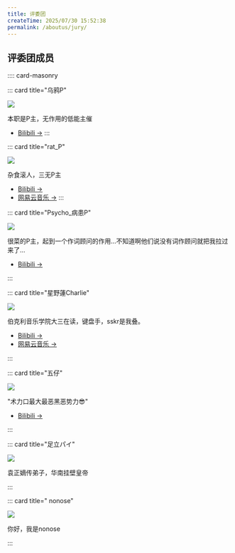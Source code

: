 ```yaml
---
title: 评委团
createTime: 2025/07/30 15:52:38
permalink: /aboutus/jury/
---
```


## 评委团成员

:::: card-masonry

::: card title="乌鸦P"

![](https://tc.z.wiki/autoupload/f/MZ5k-epi0Mh7HEnTf6jc2nJ1g2z4IKY8v7qfC-9y8r6yl5f0KlZfm6UsKj-HyTuv/20250802/OFH8/160X151/6f804606809b33065eed6db1a9a54317.png)

本职是P主，无作用的低能主催

- [Bilibili →](https://space.bilibili.com/10270064)
:::

::: card title="rat_P"

![](https://tc.z.wiki/autoupload/f/MZ5k-epi0Mh7HEnTf6jc2nJ1g2z4IKY8v7qfC-9y8r6yl5f0KlZfm6UsKj-HyTuv/20250802/Wnp0/160X160/b_b86de1c28e0a7c6b535305c6d44e7e28.jpg)

杂食滚人，三无P主

- [Bilibili →](https://space.bilibili.com/3546392528161058)
- [网易云音乐 →](https://music.163.com/#/artist?id=59948266)
  :::

::: card title="Psycho_病患P"

![](https://tc.z.wiki/autoupload/f/MZ5k-epi0Mh7HEnTf6jc2nJ1g2z4IKY8v7qfC-9y8r6yl5f0KlZfm6UsKj-HyTuv/20250802/VKqW/160X160/56837556E75CEEBA5EB2D14342AF0723.jpg)

很菜的P主，起到一个作词顾问的作用…不知道啊他们说没有词作顾问就把我拉过来了…

- [Bilibili →](https://space.bilibili.com/2013212334)

:::

::: card title="星野蓮Charlie"

![](https://tc.z.wiki/autoupload/f/MZ5k-epi0Mh7HEnTf6jc2nJ1g2z4IKY8v7qfC-9y8r6yl5f0KlZfm6UsKj-HyTuv/20250802/k5QJ/160X160/F8C6FAF0BFC07310E3C12084EB0C9776.jpg)

伯克利音乐学院大三在读，键盘手，sskr是我叠。

- [Bilibili →](https://space.bilibili.com/1068465455)
- [网易云音乐 →](https://music.163.com/#/artist?id=55137682)

:::

::: card title="五仔"

![](https://tc.z.wiki/autoupload/f/MZ5k-epi0Mh7HEnTf6jc2nJ1g2z4IKY8v7qfC-9y8r6yl5f0KlZfm6UsKj-HyTuv/20250802/np6z/160X160/b_71c51c2dd63fdc29970eab821a15eae6.jpg)

"术力口最大最恶黑恶势力😎"

- [Bilibili →](https://space.bilibili.com/1317468428)

:::

::: card title="足立パイ"

![](https://tc.z.wiki/autoupload/f/MZ5k-epi0Mh7HEnTf6jc2nJ1g2z4IKY8v7qfC-9y8r6yl5f0KlZfm6UsKj-HyTuv/20250802/TOx8/162X160/6B8969777BDFC52C5419131DF13A5C02.jpg)

袁正嫡传弟子，华南挂壁皇帝


:::

::: card title=" nonose"

![](https://tc.z.wiki/autoupload/f/MZ5k-epi0Mh7HEnTf6jc2nJ1g2z4IKY8v7qfC-9y8r6yl5f0KlZfm6UsKj-HyTuv/20250802/siOy/160X160/e8fcf3f51a4b872c8a157753b4645c0f.png)

你好，我是nonose

:::